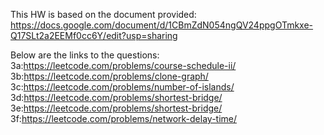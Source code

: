 This HW is based on the document provided: https://docs.google.com/document/d/1CBmZdN054ngQV24ppgOTmkxe-Q17SLt2a2EEMf0cc6Y/edit?usp=sharing

Below are the links to the questions: 
3a:https://leetcode.com/problems/course-schedule-ii/
3b:https://leetcode.com/problems/clone-graph/
3c:https://leetcode.com/problems/number-of-islands/
3d:https://leetcode.com/problems/shortest-bridge/
3e:https://leetcode.com/problems/shortest-bridge/
3f:https://leetcode.com/problems/network-delay-time/